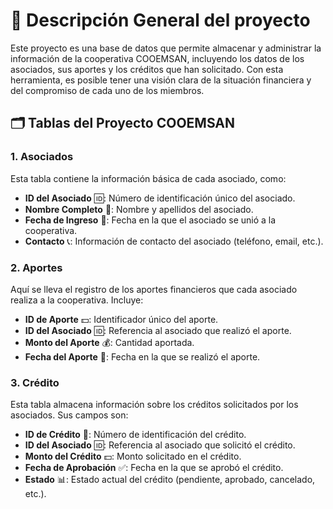 # 📄 Descripción General del proyecto
Este proyecto es una base de datos que permite almacenar y administrar la información de la cooperativa COOEMSAN, incluyendo los datos de los asociados, sus aportes y los créditos que han solicitado. Con esta herramienta, es posible tener una visión clara de la situación financiera y del compromiso de cada uno de los miembros. 

## 🗂️ Tablas del Proyecto COOEMSAN
### 1. Asociados
Esta tabla contiene la información básica de cada asociado, como:
- **ID del Asociado** 🆔: Número de identificación único del asociado.
- **Nombre Completo** 👤: Nombre y apellidos del asociado.
- **Fecha de Ingreso** 📅: Fecha en la que el asociado se unió a la cooperativa.
- **Contacto** 📞: Información de contacto del asociado (teléfono, email, etc.).

### 2. Aportes
Aquí se lleva el registro de los aportes financieros que cada asociado realiza a la cooperativa. Incluye:
- **ID de Aporte** 💵: Identificador único del aporte.
- **ID del Asociado** 🆔: Referencia al asociado que realizó el aporte.
- **Monto del Aporte** 💰: Cantidad aportada.
- **Fecha del Aporte** 📅: Fecha en la que se realizó el aporte.

### 3. Crédito
Esta tabla almacena información sobre los créditos solicitados por los asociados. Sus campos son:
- **ID de Crédito** 📝: Número de identificación del crédito.
- **ID del Asociado** 🆔: Referencia al asociado que solicitó el crédito.
- **Monto del Crédito** 💵: Monto solicitado en el crédito.
- **Fecha de Aprobación** ✅: Fecha en la que se aprobó el crédito.
- **Estado** 📊: Estado actual del crédito (pendiente, aprobado, cancelado, etc.).
